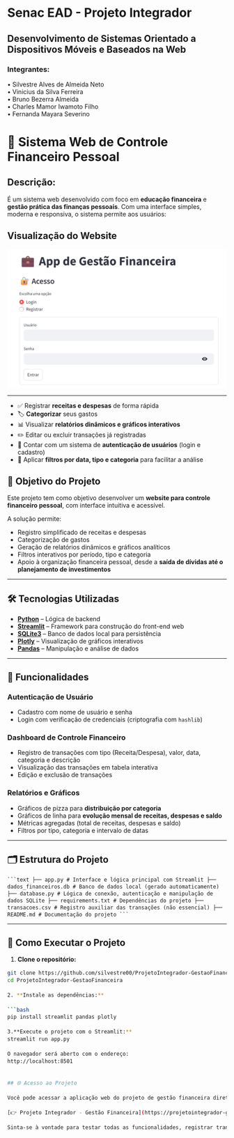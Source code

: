 # Senac EAD - Projeto Integrador
## Desenvolvimento de Sistemas Orientado a Dispositivos Móveis e Baseados na Web

### Integrantes:
• Silvestre Alves de Almeida Neto  
• Vinicius da Silva Ferreira  
• Bruno Bezerra Almeida  
• Charles Mamor Iwamoto Filho  
• Fernanda Mayara Severino

# 💼 Sistema Web de Controle Financeiro Pessoal

## Descrição:
É um sistema web desenvolvido com foco em **educação financeira** e **gestão prática das finanças pessoais**. Com uma interface simples, moderna e responsiva, o sistema permite aos usuários:

## Visualização do Website
![image_alt](https://github.com/silvestre00/ProjetoIntegrador-GestaoFinanceira/blob/25ad81a3bc463bdffd422b6b19923f8e1a0ea07b/interface.png)

---
- ✅ Registrar **receitas e despesas** de forma rápida  
- 🏷️ **Categorizar** seus gastos  
- 📊 Visualizar **relatórios dinâmicos e gráficos interativos**  
- ✏️ Editar ou excluir transações já registradas  
- 🔐 Contar com um sistema de **autenticação de usuários** (login e cadastro)  
- 📅 Aplicar **filtros por data, tipo e categoria** para facilitar a análise  

## 🎯 Objetivo do Projeto

Este projeto tem como objetivo desenvolver um **website para controle financeiro pessoal**, com interface intuitiva e acessível.

A solução permite:

- Registro simplificado de receitas e despesas  
- Categorização de gastos  
- Geração de relatórios dinâmicos e gráficos analíticos  
- Filtros interativos por período, tipo e categoria  
- Apoio à organização financeira pessoal, desde a **saída de dívidas até o planejamento de investimentos**  

---

## 🛠️ Tecnologias Utilizadas

- **[Python](https://www.python.org/)** – Lógica de backend  
- **[Streamlit](https://streamlit.io/)** – Framework para construção do front-end web  
- **[SQLite3](https://www.sqlite.org/index.html)** – Banco de dados local para persistência  
- **[Plotly](https://plotly.com/python/)** – Visualização de gráficos interativos  
- **[Pandas](https://pandas.pydata.org/)** – Manipulação e análise de dados  

---

## 🔐 Funcionalidades

### Autenticação de Usuário

- Cadastro com nome de usuário e senha  
- Login com verificação de credenciais (criptografia com `hashlib`)  

### Dashboard de Controle Financeiro

- Registro de transações com tipo (Receita/Despesa), valor, data, categoria e descrição  
- Visualização das transações em tabela interativa  
- Edição e exclusão de transações  

### Relatórios e Gráficos

- Gráficos de pizza para **distribuição por categoria**  
- Gráficos de linha para **evolução mensal de receitas, despesas e saldo**  
- Métricas agregadas (total de receitas, despesas e saldo)  
- Filtros por tipo, categoria e intervalo de datas  

---

## 🗂️ Estrutura do Projeto

<pre><code>```text ├── app.py # Interface e lógica principal com Streamlit ├── dados_financeiros.db # Banco de dados local (gerado automaticamente) ├── database.py # Lógica de conexão, autenticação e manipulação de dados SQLite ├── requirements.txt # Dependências do projeto ├── transacoes.csv # Registro auxiliar das transações (não essencial) ├── README.md # Documentação do projeto ```</code></pre>

---

## 🚀 Como Executar o Projeto

1. **Clone o repositório:**

```bash
git clone https://github.com/silvestre00/ProjetoIntegrador-GestaoFinanceira.git
cd ProjetoIntegrador-GestaoFinanceira

2. **Instale as dependências:**

```bash
pip install streamlit pandas plotly

3.**Execute o projeto com o Streamlit:**
streamlit run app.py

O navegador será aberto com o endereço:
http://localhost:8501


## 🌐 Acesso ao Projeto

Você pode acessar a aplicação web do projeto de gestão financeira diretamente neste link:

[👉 Projeto Integrador - Gestão Financeira](https://projetointegrador-gestaofinanceira-4v7ppyxqbhxiqzpdopc7eg.streamlit.app/)

Sinta-se à vontade para testar todas as funcionalidades, registrar transações, visualizar relatórios e explorar o sistema!

